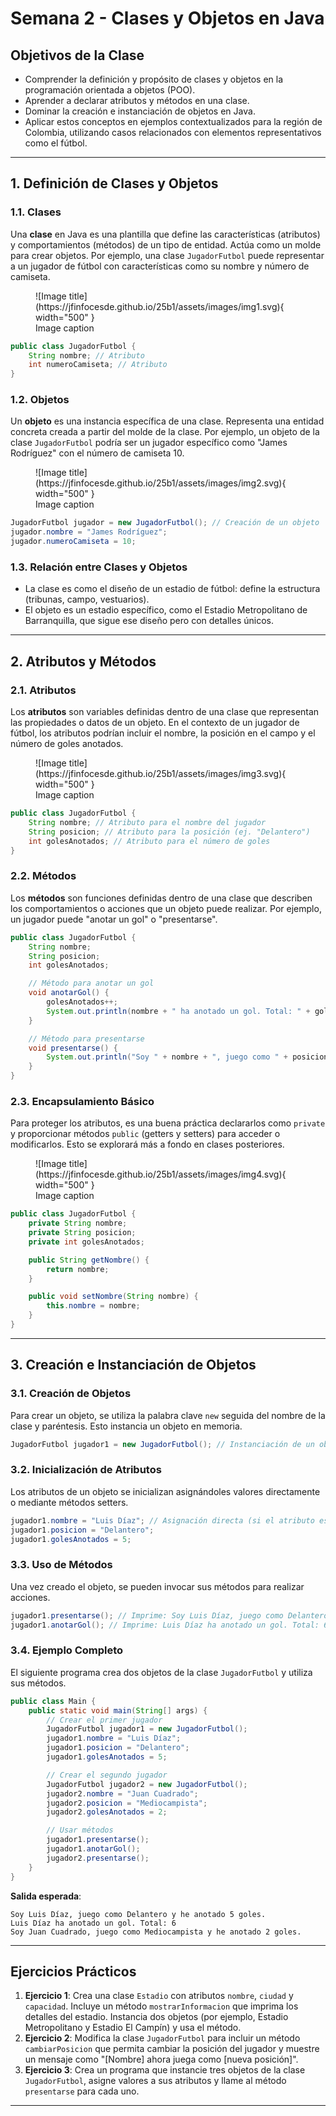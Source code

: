 # Semana 2 - Clases y Objetos en Java

## Objetivos de la Clase
- Comprender la definición y propósito de clases y objetos en la programación orientada a objetos (POO).
- Aprender a declarar atributos y métodos en una clase.
- Dominar la creación e instanciación de objetos en Java.
- Aplicar estos conceptos en ejemplos contextualizados para la región de Colombia, utilizando casos relacionados con elementos representativos como el fútbol.

---

## 1. Definición de Clases y Objetos

### 1.1. Clases
Una **clase** en Java es una plantilla que define las características (atributos) y comportamientos (métodos) de un tipo de entidad. Actúa como un molde para crear objetos. Por ejemplo, una clase `JugadorFutbol` puede representar a un jugador de fútbol con características como su nombre y número de camiseta.


<figure markdown="span">
  ![Image title](https://jfinfocesde.github.io/25b1/assets/images/img1.svg){ width="500" }
  <figcaption>Image caption</figcaption>
</figure>

```java
public class JugadorFutbol {
    String nombre; // Atributo
    int numeroCamiseta; // Atributo
}
```

### 1.2. Objetos
Un **objeto** es una instancia específica de una clase. Representa una entidad concreta creada a partir del molde de la clase. Por ejemplo, un objeto de la clase `JugadorFutbol` podría ser un jugador específico como "James Rodríguez" con el número de camiseta 10.

<figure markdown="span">
  ![Image title](https://jfinfocesde.github.io/25b1/assets/images/img2.svg){ width="500" }
  <figcaption>Image caption</figcaption>
</figure>

```java
JugadorFutbol jugador = new JugadorFutbol(); // Creación de un objeto
jugador.nombre = "James Rodríguez";
jugador.numeroCamiseta = 10;
```

### 1.3. Relación entre Clases y Objetos
- La clase es como el diseño de un estadio de fútbol: define la estructura (tribunas, campo, vestuarios).
- El objeto es un estadio específico, como el Estadio Metropolitano de Barranquilla, que sigue ese diseño pero con detalles únicos.

---

## 2. Atributos y Métodos

### 2.1. Atributos
Los **atributos** son variables definidas dentro de una clase que representan las propiedades o datos de un objeto. En el contexto de un jugador de fútbol, los atributos podrían incluir el nombre, la posición en el campo y el número de goles anotados.

<figure markdown="span">
  ![Image title](https://jfinfocesde.github.io/25b1/assets/images/img3.svg){ width="500" }
  <figcaption>Image caption</figcaption>
</figure>

```java
public class JugadorFutbol {
    String nombre; // Atributo para el nombre del jugador
    String posicion; // Atributo para la posición (ej. "Delantero")
    int golesAnotados; // Atributo para el número de goles
}
```

### 2.2. Métodos
Los **métodos** son funciones definidas dentro de una clase que describen los comportamientos o acciones que un objeto puede realizar. Por ejemplo, un jugador puede "anotar un gol" o "presentarse".

```java
public class JugadorFutbol {
    String nombre;
    String posicion;
    int golesAnotados;

    // Método para anotar un gol
    void anotarGol() {
        golesAnotados++;
        System.out.println(nombre + " ha anotado un gol. Total: " + golesAnotados);
    }

    // Método para presentarse
    void presentarse() {
        System.out.println("Soy " + nombre + ", juego como " + posicion + " y he anotado " + golesAnotados + " goles.");
    }
}
```

### 2.3. Encapsulamiento Básico
Para proteger los atributos, es una buena práctica declararlos como `private` y proporcionar métodos `public` (getters y setters) para acceder o modificarlos. Esto se explorará más a fondo en clases posteriores.

<figure markdown="span">
  ![Image title](https://jfinfocesde.github.io/25b1/assets/images/img4.svg){ width="500" }
  <figcaption>Image caption</figcaption>
</figure>

```java
public class JugadorFutbol {
    private String nombre;
    private String posicion;
    private int golesAnotados;

    public String getNombre() {
        return nombre;
    }

    public void setNombre(String nombre) {
        this.nombre = nombre;
    }
}
```

---

## 3. Creación e Instanciación de Objetos

### 3.1. Creación de Objetos
Para crear un objeto, se utiliza la palabra clave `new` seguida del nombre de la clase y paréntesis. Esto instancia un objeto en memoria.

```java
JugadorFutbol jugador1 = new JugadorFutbol(); // Instanciación de un objeto
```

### 3.2. Inicialización de Atributos
Los atributos de un objeto se inicializan asignándoles valores directamente o mediante métodos setters.

```java
jugador1.nombre = "Luis Díaz"; // Asignación directa (si el atributo es público)
jugador1.posicion = "Delantero";
jugador1.golesAnotados = 5;
```

### 3.3. Uso de Métodos
Una vez creado el objeto, se pueden invocar sus métodos para realizar acciones.

```java
jugador1.presentarse(); // Imprime: Soy Luis Díaz, juego como Delantero y he anotado 5 goles.
jugador1.anotarGol(); // Imprime: Luis Díaz ha anotado un gol. Total: 6
```

### 3.4. Ejemplo Completo
El siguiente programa crea dos objetos de la clase `JugadorFutbol` y utiliza sus métodos.

```java
public class Main {
    public static void main(String[] args) {
        // Crear el primer jugador
        JugadorFutbol jugador1 = new JugadorFutbol();
        jugador1.nombre = "Luis Díaz";
        jugador1.posicion = "Delantero";
        jugador1.golesAnotados = 5;

        // Crear el segundo jugador
        JugadorFutbol jugador2 = new JugadorFutbol();
        jugador2.nombre = "Juan Cuadrado";
        jugador2.posicion = "Mediocampista";
        jugador2.golesAnotados = 2;

        // Usar métodos
        jugador1.presentarse();
        jugador1.anotarGol();
        jugador2.presentarse();
    }
}
```

**Salida esperada**:
```
Soy Luis Díaz, juego como Delantero y he anotado 5 goles.
Luis Díaz ha anotado un gol. Total: 6
Soy Juan Cuadrado, juego como Mediocampista y he anotado 2 goles.
```

---

## Ejercicios Prácticos
1. **Ejercicio 1**: Crea una clase `Estadio` con atributos `nombre`, `ciudad` y `capacidad`. Incluye un método `mostrarInformacion` que imprima los detalles del estadio. Instancia dos objetos (por ejemplo, Estadio Metropolitano y Estadio El Campín) y usa el método.
2. **Ejercicio 2**: Modifica la clase `JugadorFutbol` para incluir un método `cambiarPosicion` que permita cambiar la posición del jugador y muestre un mensaje como "[Nombre] ahora juega como [nueva posición]".
3. **Ejercicio 3**: Crea un programa que instancie tres objetos de la clase `JugadorFutbol`, asigne valores a sus atributos y llame al método `presentarse` para cada uno.

---
